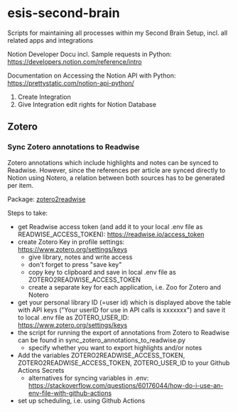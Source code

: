 # esis-second-brain
Scripts for maintaining all processes within my Second Brain Setup, incl. all related apps and integrations

Notion Developer Docu incl. Sample requests in Python: https://developers.notion.com/reference/intro

Documentation on Accessing the Notion API with Python: https://prettystatic.com/notion-api-python/
1. Create Integration
2. Give Integration edit rights for Notion Database

## Zotero

### Sync Zotero annotations to Readwise

Zotero annotations which include highlights and notes can be synced to Readwise. However, since the references per 
article are synced directly to Notion using Notero, a relation between both sources has to be generated per item.

Package: [zotero2readwise](https://pypi.org/project/zotero2readwise/)

Steps to take:
- get Readwise access token (and add it to your local .env file as READWISE_ACCESS_TOKEN): https://readwise.io/access_token
- create Zotero Key in profile settings: https://www.zotero.org/settings/keys
  - give library, notes and write access
  - don't forget to press "save key"
  - copy key to clipboard and save in local .env file as ZOTERO2READWISE_ACCESS_TOKEN
  - create a separate key for each application, i.e. Zoo for Zotero and Notero
- get your personal library ID (=user id) which is displayed above the table with API keys ("Your userID for use in API calls is xxxxxxx") and save it to local .env file as ZOTERO_USER_ID: https://www.zotero.org/settings/keys
- the script for running the export of annotations from Zotero to Readwise can be found in sync_zotero_annotations_to_readwise.py
  - specify whether you want to export highlights and/or notes
- Add the variables ZOTERO2READWISE_ACCESS_TOKEN, ZOTERO2READWISE_ACCESS_TOKEN, ZOTERO_USER_ID to your Github Actions Secrets
  - alternatives for syncing variables in .env: https://stackoverflow.com/questions/60176044/how-do-i-use-an-env-file-with-github-actions
- set up scheduling, i.e. using Github Actions
